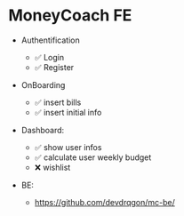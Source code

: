 # MoneyCoach  FE


+ Authentification
  + :white_check_mark: Login
  + :white_check_mark: Register   
+ OnBoarding
  + :white_check_mark: insert bills 
  + :white_check_mark: insert initial info 

+ Dashboard: 
  +   :white_check_mark: show user infos 
  +   :white_check_mark: calculate user weekly budget 
  +   :x: wishlist

+ BE: 
  +   https://github.com/devdrqgon/mc-be/   
